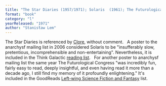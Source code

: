 ```yaml
---
title: "The Star Diaries (1957/1971); Solaris  (1961); The Futurological Congress"
format: "book"
category: "l"
yearReleased: "1971"
author: "Stanisław Lem"
---
```

The Star Diaries is referenced by <a href="http://www.infoshop.org/inews/article.php?story=20070323160132363"> Clore</a>, without comment.
 
A poster to the anarchysf mailing list in  2006 considered Solaris to be "insufferably slow, pretentious,  incomprehensible and non-entertaining". Nevertheless, it is included in the  Think Galactic <a href="http://thinkgalactic.org/reading-lists/by-author/"> reading list</a>.
 
For another poster to anarchysf mailing list  the same year The Futurological Congress "was incredibly fun, fairly easy  to read, deeply insightful, and even having read it more than a decade ago, I  still find my memory of it profoundly enlightening." It's included in the  GoodReads <a href="https://www.goodreads.com/list/show/10642.Left_wing_Science_Fiction_and_Fantasy?page=1"> Left-wing Science Fiction and Fantasy</a> list.
 